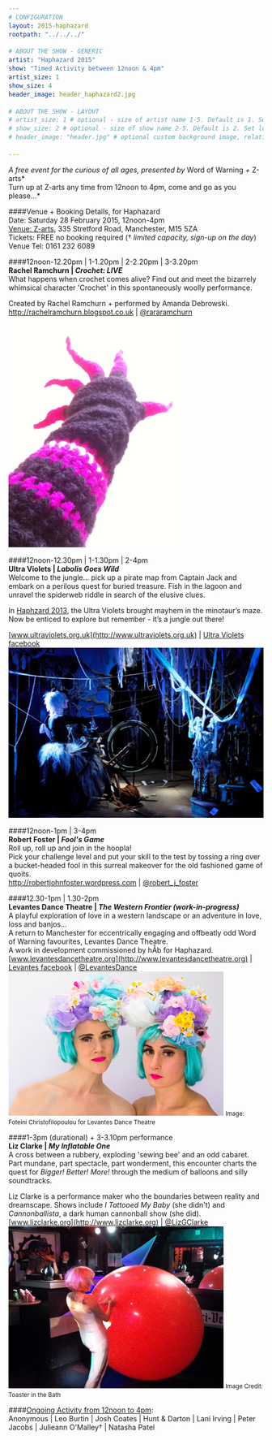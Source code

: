 ```yaml
---
# CONFIGURATION
layout: 2015-haphazard
rootpath: "../../../"

# ABOUT THE SHOW - GENERIC
artist: "Haphazard 2015"
show: "Timed Activity between 12noon & 4pm"
artist_size: 1
show_size: 4
header_image: header_haphazard2.jpg

# ABOUT THE SHOW - LAYOUT
# artist_size: 1 # optional - size of artist name 1-5. Default is 1. Set longer names to lower values
# show_size: 2 # optional - size of show name 2-5. Default is 2. Set longer names to lower values
# header_image: "header.jpg" # optional custom background image, relative to current page

---
```

*A free event for the curious of all ages, presented by* Word of Warning *+* Z-arts*<br>Turn up at Z-arts any time from 12noon to 4pm, come and go as you please…*        
        
####Venue + Booking Details, for Haphazard        
Date: Saturday 28 February 2015, 12noon-4pm    
[Venue: Z-arts](http://www.z-arts.org/about-us/getting-here), 335 Stretford Road, Manchester, M15 5ZA        
Tickets: FREE no booking required († *limited capacity, sign-up on the day*)        
Venue Tel: 0161 232 6089        
        
####12noon-12.20pm | 1-1.20pm | 2-2.20pm | 3-3.20pm		
**Rachel Ramchurn | *Crochet: LIVE***        
What happens when crochet comes alive?
Find out and meet the bizarrely whimsical character 'Crochet' in this spontaneously woolly performance.		
		
Created by Rachel Ramchurn + performed by Amanda Debrowski.        
<http://rachelramchurn.blogspot.co.uk> | [@rararamchurn](http://twitter.com/rararamchurn)       
![Crochet](Crochet.jpg)    
 
####12noon-12.30pm | 1-1.30pm | 2-4pm	
**Ultra Violets | *Labolis Goes Wild***        
Welcome to the jungle… pick up a pirate map from Captain Jack and embark on a perilous quest for buried treasure.  Fish in the lagoon and unravel the spiderweb riddle in search of the elusive clues.    

In [Haphzard 2013](/archive/2013-spring/haphazard/index.html), the Ultra Violets brought mayhem in the minotaur’s maze.  Now be enticed to explore but remember - it’s a jungle out there!    

[www.ultraviolets.org.uk](http://www.ultraviolets.org.uk) | [Ultra Violets facebook](http://www.facebook.com/pages/Ultra-Violet-Violence/182526948443905)		
![Labolis](Weaver.jpg)	    

####12noon-1pm | 3-4pm		
**Robert Foster | *Fool's Game***        
Roll up, roll up and join in the hoopla!  
Pick your challenge level and put your skill to the test by tossing a ring over a bucket-headed fool in this surreal makeover for the old fashioned game of quoits.   
<http://robertjohnfoster.wordpress.com> | [@robert_j_foster](http://twitter.com/robert_j_foster)	
	
####12.30-1pm | 1.30-2pm		
**Levantes Dance Theatre | *The Western Frontier (work-in-progress)***        
A playful exploration of love in a western landscape or an adventure in love, loss and banjos...    
A return to Manchester for eccentrically engaging and offbeatly odd Word of Warning favourites, Levantes Dance Theatre.    
A work in development commissioned by hÅb for Haphazard.           
[www.levantesdancetheatre.org](http://www.levantesdancetheatre.org) | [Levantes facebook](http://www.facebook.com/pages/Levantes-Dance-Theatre/104271426281626) | [@LevantesDance](http://twitter.com/LevantesDance)    
![Levantes](levantes.jpg)
 <small>Image: Foteini Christofilopoulou for Levantes Dance Theatre</small>    
 	
####1-3pm (durational) + 3-3.10pm performance		
**Liz Clarke | *My Inflatable One***        
A cross between a rubbery, exploding 'sewing bee' and an odd cabaret. 
Part mundane, part spectacle, part wonderment, this encounter charts the quest for *Bigger! Better! More!* through the medium of balloons and silly soundtracks.   
	
Liz Clarke is a performance maker who the boundaries between reality and dreamscape. Shows include *I Tattooed My Baby* (she didn't) and *Cannonballista*, a dark human cannonball show (she did).    
[www.lizclarke.org](http://www.lizclarke.org) | [@LizGClarke](http://twitter.com/LizGClarke)        
![My Inflatable One](Liz-Clarke.jpg)
<small>Image Credit: Toaster in the Bath</small>  		
		
####[Ongoing Activity from 12noon to 4pm](/current/2015-haphazard/ongoing):		
Anonymous | Leo Burtin | Josh Coates | Hunt & Darton | Lani Irving | Peter Jacobs | Julieann O'Malley† | Natasha Patel
